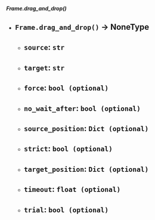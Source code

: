 ##### Frame.drag_and_drop()
- `Frame.drag_and_drop()` -> NoneType
	- 
	- `source`: `str`
		- 
	- `target`: `str`
		- 
	- `force`: `bool (optional)`
		- 
	- `no_wait_after`: `bool (optional)`
		- 
	- `source_position`: `Dict (optional)`
		- 
	- `strict`: `bool (optional)`
		- 
	- `target_position`: `Dict (optional)`
		- 
	- `timeout`: `float (optional)`
		- 
	- `trial`: `bool (optional)`
		- 
